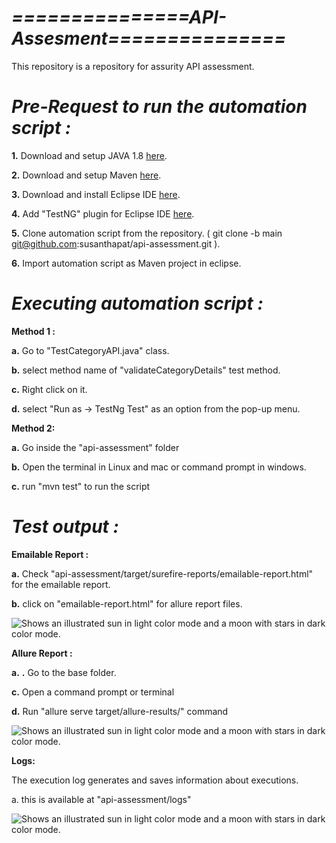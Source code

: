# *===============API-Assesment===============*
This repository is a repository for assurity API assessment. 

# *Pre-Request to run the automation script :*
**1.** Download and setup JAVA 1.8 [here](https://www.oracle.com/java/technologies/javase/javase8-archive-downloads.html).

**2.** Download and setup Maven [here](https://maven.apache.org/download.cgi).


**3.** Download and install Eclipse IDE [here](https://www.eclipse.org/downloads/packages/release/2022-06/r/eclipse-ide-java-developers).

**4.** Add "TestNG" plugin for Eclipse IDE [here](https://marketplace.eclipse.org/content/testng-eclipse).

**5.** Clone automation script from the repository. ( git clone -b main git@github.com:susanthapat/api-assessment.git ).

**6.** Import automation script as Maven project in eclipse.


# *Executing automation script :*


**Method 1 :**

**a.** Go to "TestCategoryAPI.java" class.

**b.** select method name of "validateCategoryDetails" test method.

**c.** Right click on it.

**d.** select "Run as -> TestNg Test" as an option from the pop-up menu.




**Method 2:**


**a.** Go inside the "api-assessment" folder

**b.** Open the terminal in Linux and mac or command prompt in windows.

**c.** run "mvn test" to run the script






# *Test output :*

**Emailable Report :**

**a.** Check "api-assessment/target/surefire-reports/emailable-report.html" for the emailable report.

**b.** click on  "emailable-report.html" for allure report files.

<picture>
  <source media="(prefers-color-scheme: dark)" srcset="https://github.com/susanthapat/api-assessment/blob/dev/images/Emailable Report.png">
  <source media="(prefers-color-scheme: light)" srcset="https://github.com/susanthapat/api-assessment/blob/dev/images/Emailable Report.png">
    <img alt="Shows an illustrated sun in light color mode and a moon with stars in dark color mode." src="https://github.com/susanthapat/api-assessment/blob/dev/images/Emailable Report.png">
</picture>


**Allure Report :**

**a.**
**.** Go to the base folder.

**c.** Open a command prompt or terminal

**d.** Run "allure serve target/allure-results/" command

<picture>
  <source media="(prefers-color-scheme: dark)" srcset="https://github.com/susanthapat/api-assessment/blob/dev/images/Allure Report.png">
  <source media="(prefers-color-scheme: light)" srcset="https://github.com/susanthapat/api-assessment/blob/dev/images/Allure Report.png">
    <img alt="Shows an illustrated sun in light color mode and a moon with stars in dark color mode." src="https://github.com/susanthapat/api-assessment/blob/dev/images/Allure Report.png">
</picture>



**Logs:**

The execution log generates and saves information about executions.

a. this is available at "api-assessment/logs"

<picture>
  <source media="(prefers-color-scheme: dark)" srcset="https://github.com/susanthapat/api-assessment/blob/dev/images/Execution Log.png">
  <source media="(prefers-color-scheme: light)" srcset="https://github.com/susanthapat/api-assessment/blob/dev/images/Execution Log.png">
    <img alt="Shows an illustrated sun in light color mode and a moon with stars in dark color mode." src="https://github.com/susanthapat/api-assessment/blob/dev/images/Execution Log.png">
</picture>
